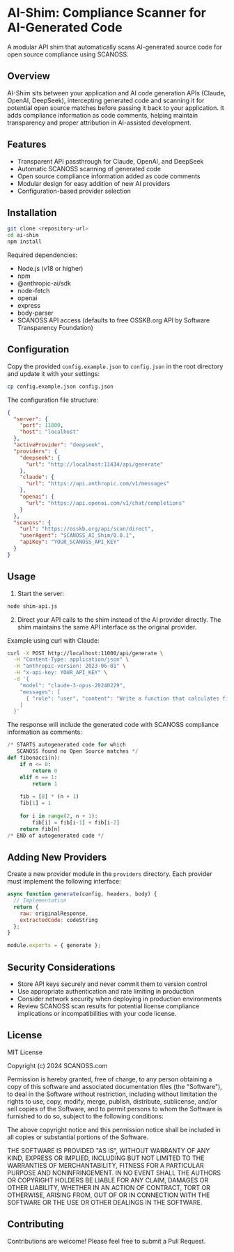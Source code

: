# AI-Shim: Compliance Scanner for AI-Generated Code

A modular API shim that automatically scans AI-generated source code for open source compliance using SCANOSS.

## Overview

AI-Shim sits between your application and AI code generation APIs (Claude, OpenAI, DeepSeek), intercepting generated code and scanning it for potential open source matches before passing it back to your application. It adds compliance information as code comments, helping maintain transparency and proper attribution in AI-assisted development.

## Features

- Transparent API passthrough for Claude, OpenAI, and DeepSeek
- Automatic SCANOSS scanning of generated code
- Open source compliance information added as code comments
- Modular design for easy addition of new AI providers
- Configuration-based provider selection

## Installation

```bash
git clone <repository-url>
cd ai-shim
npm install
```

Required dependencies:
- Node.js (v18 or higher)
- npm 
- @anthropic-ai/sdk
- node-fetch
- openai
- express
- body-parser
- SCANOSS API access (defaults to free OSSKB.org API by Software Transparency Foundation)

## Configuration

Copy the provided `config.example.json` to `config.json` in the root directory and update it with your settings:

```bash
cp config.example.json config.json
```

The configuration file structure:

```json
{
  "server": {
    "port": 11000,
    "host": "localhost"
  },
  "activeProvider": "deepseek",
  "providers": {
    "deepseek": {
      "url": "http://localhost:11434/api/generate"
    },
    "claude": {
      "url": "https://api.anthropic.com/v1/messages"
    },
    "openai": {
      "url": "https://api.openai.com/v1/chat/completions"
    }
  },
  "scanoss": {
    "url": "https://osskb.org/api/scan/direct",
    "userAgent": "SCANOSS_AI_Shim/0.0.1",
    "apiKey": "YOUR_SCANOSS_API_KEY"
  }
}
```

## Usage

1. Start the server:
```bash
node shim-api.js
```

2. Direct your API calls to the shim instead of the AI provider directly. The shim maintains the same API interface as the original provider.

Example using curl with Claude:
```bash
curl -X POST http://localhost:11000/api/generate \
  -H "Content-Type: application/json" \
  -H "anthropic-version: 2023-06-01" \
  -H "x-api-key: YOUR_API_KEY" \
  -d '{
    "model": "claude-3-opus-20240229",
    "messages": [
      { "role": "user", "content": "Write a function that calculates fibonacci numbers" }
    ]
  }'
```

The response will include the generated code with SCANOSS compliance information as comments:

```python
/* STARTS autogenerated code for which
   SCANOSS found no Open Source matches */
def fibonacci(n):
    if n <= 0:
        return 0
    elif n == 1:
        return 1
    
    fib = [0] * (n + 1)
    fib[1] = 1
    
    for i in range(2, n + 1):
        fib[i] = fib[i-1] + fib[i-2]
    return fib[n]
/* END of autogenerated code */
```

## Adding New Providers

Create a new provider module in the `providers` directory. Each provider must implement the following interface:

```javascript
async function generate(config, headers, body) {
  // Implementation
  return {
    raw: originalResponse,
    extractedCode: codeString
  };
}

module.exports = { generate };
```

## Security Considerations

- Store API keys securely and never commit them to version control
- Use appropriate authentication and rate limiting in production
- Consider network security when deploying in production environments
- Review SCANOSS scan results for potential license compliance implications or incompatibilities with your code license.

## License

MIT License

Copyright (c) 2024 SCANOSS.com

Permission is hereby granted, free of charge, to any person obtaining a copy
of this software and associated documentation files (the "Software"), to deal
in the Software without restriction, including without limitation the rights
to use, copy, modify, merge, publish, distribute, sublicense, and/or sell
copies of the Software, and to permit persons to whom the Software is
furnished to do so, subject to the following conditions:

The above copyright notice and this permission notice shall be included in all
copies or substantial portions of the Software.

THE SOFTWARE IS PROVIDED "AS IS", WITHOUT WARRANTY OF ANY KIND, EXPRESS OR
IMPLIED, INCLUDING BUT NOT LIMITED TO THE WARRANTIES OF MERCHANTABILITY,
FITNESS FOR A PARTICULAR PURPOSE AND NONINFRINGEMENT. IN NO EVENT SHALL THE
AUTHORS OR COPYRIGHT HOLDERS BE LIABLE FOR ANY CLAIM, DAMAGES OR OTHER
LIABILITY, WHETHER IN AN ACTION OF CONTRACT, TORT OR OTHERWISE, ARISING FROM,
OUT OF OR IN CONNECTION WITH THE SOFTWARE OR THE USE OR OTHER DEALINGS IN THE
SOFTWARE.

## Contributing

Contributions are welcome! Please feel free to submit a Pull Request.


